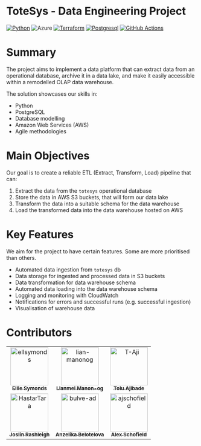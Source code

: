 # ToteSys - Data Engineering Project
[![Python](https://img.shields.io/badge/Python-FFD43B?style=for-the-badge&logo=python&logoColor=blue)](https://www.python.org/)
![Azure](https://img.shields.io/badge/azure-%230072C6.svg?style=for-the-badge&logo=microsoftazure&logoColor=white)
[![Terraform](https://img.shields.io/badge/Terraform-7B42BC?style=for-the-badge&logo=terraform&logoColor=white)](https://www.terraform.io/)
[![Postgresql](https://img.shields.io/badge/PostgreSQL-316192?style=for-the-badge&logo=postgresql&logoColor=white)](https://www.postgresql.org/)
[![GitHub Actions](https://img.shields.io/badge/GitHub_Actions-2088FF?style=for-the-badge&logo=github-actions&logoColor=white)](https://github.com/features/actions)

# Summary
The project aims to implement a data platform that can extract data from an
operational database, archive it in a data lake, and make it easily accessible
within a remodelled OLAP data warehouse.

The solution showcases our skills in:

- Python
- PostgreSQL
- Database modelling
- Amazon Web Services (AWS)
- Agile methodologies

# Main Objectives

Our goal is to create a reliable ETL (Extract, Transform, Load) pipeline that
can:

1. Extract the data from the `totesys` operational database
2. Store the data in AWS S3 buckets, that will form our data lake
3. Transform the data into a suitable schema for the data warehouse
4. Load the transformed data into the data warehouse hosted on AWS

# Key Features

We aim for the project to have certain features. Some are more prioritised than
others.

- Automated data ingestion from `totesys` db
- Data storage for ingested and processed data in S3 buckets
- Data transformation for data warehouse schema
- Automated data loading into the data warehouse schema
- Logging and monitoring with CloudWatch
- Notifications for errors and successful runs (e.g. successful ingestion)
- Visualisation of warehouse data

# Contributors
<table>
  <tr>
    <td align="center">
      <a href="https://github.com/ellsymonds">
        <img src="https://github.com/ellsymonds.png" width="100px;" alt="ellsymonds"/>
        <br />
        <sub><b>Ellie Symonds</b></sub>
      </a>
    </td>
    <td align="center">
      <a href="https://github.com/lian-manonog">
        <img src="https://github.com/lian-manonog.png" width="100px;" alt="lian-manonog"/>
        <br />
        <sub><b>Lianmei Manon-og</b></sub>
      </a>
    </td>
    <td align="center">
      <a href="https://github.com/T-Aji">
        <img src="https://github.com/T-Aji.png" width="100px;" alt="T-Aji"/>
        <br />
        <sub><b>Tolu Ajibade</b></sub>
      </a>
    </td>
  </tr>
  <tr>
    <td align="center">
      <a href="https://github.com/HastarTara">
        <img src="https://github.com/HastarTara.png" width="100px;" alt="HastarTara"/>
        <br />
        <sub><b>Joslin Rashleigh</b></sub>
      </a>
    </td>
    <td align="center">
      <a href="https://github.com/bulve-ad">
        <img src="https://github.com/bulve-ad.png" width="100px;" alt="bulve-ad"/>
        <br />
        <sub><b>Anzelika Belotelova</b></sub>
      </a>
    </td>
    <td align="center">
      <a href="https://github.com/ajschofield">
        <img src="https://github.com/ajschofield.png" width="100px;" alt="ajschofield"/>
        <br />
        <sub><b>Alex Schofield</b></sub>
      </a>
    </td>
  </tr>
</table>